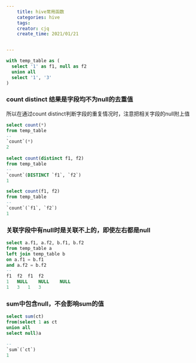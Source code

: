 ```yaml
---
    title: hive常用函数
    categories: hive
    tags:
    creator: cjq
    create_time: 2021/01/21


---
```


```sql
with temp_table as (
  select '1' as f1, null as f2
  union all
  select '1', '3'
)
```



### count distinct 结果是字段均不为null的去重值

所以在通过count distinct判断字段的重复情况时，注意把相关字段的null附上值

```sql
select count(*)
from temp_table
--
`count`(*)
2
    
select count(distinct f1, f2)
from temp_table
--
`count`(DISTINCT `f1`, `f2`)
1

select count(f1, f2)
from temp_table
--
`count`(`f1`, `f2`)
1
```



### 关联字段中有null时是关联不上的，即使左右都是null

```sql
select a.f1, a.f2, b.f1, b.f2
from temp_table a
left join temp_table b
on a.f1 = b.f1
and a.f2 = b.f2
--
f1	f2	f1	f2
1	NULL	NULL	NULL
1	3	1	3
```



### sum中包含null，不会影响sum的值

```sql
select sum(ct)
from(select 1 as ct
union all
select null)a

--
`sum`(`ct`)
1
```

